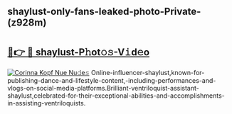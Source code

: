 ## shaylust-only-fans​-leaked-photo​-Private-(z928m)


# <h2><a href="https://mediaupload.pro?title=shaylust&ref=git">🔗👉 🔴 shaylust-P𝚑ot𝚘𝚜-V𝚒d𝚎o</a></h2>

[![Corinna Kopf Nue Nu𝚍e𝚜](https://i.imgur.com/0qMVB7G.gif)](https://mediaupload.pro?title=shaylust&ref=git)
Online-influencer-shaylust,known-for-publishing-dance-and-lifestyle-content,-including-performances-and-vlogs-on-social-media-platforms.Brilliant-ventriloquist-assistant-shaylust,celebrated-for-their-exceptional-abilities-and-accomplishments-in-assisting-ventriloquists.  
